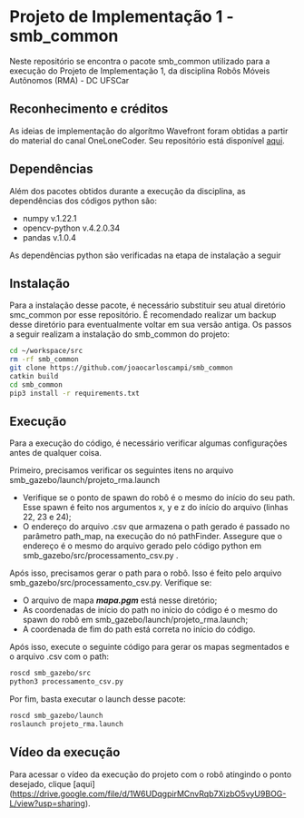 # Projeto de Implementação 1 - smb_common

Neste repositório se encontra o pacote smb_common utilizado para a execução do Projeto de Implementação 1, da disciplina Robôs Móveis Autônomos (RMA) - DC UFSCar

## Reconhecimento e créditos

As ideias de implementação do algorítmo Wavefront foram obtidas a partir do material do canal OneLoneCoder. Seu repositório está disponível [aqui](https://github.com/OneLoneCoder/olcPixelGameEngine/blob/master/Videos/OneLoneCoder_PGE_PathFinding_WaveProp.cpp).

## Dependências

Além dos pacotes obtidos durante a execução da disciplina, as dependências dos códigos python são:

* numpy v.1.22.1
* opencv-python v.4.2.0.34
* pandas v.1.0.4

As dependências python são verificadas na etapa de instalação a seguir

## Instalação

Para a instalação desse pacote, é necessário substituir seu atual diretório smc_common por esse repositório. É recomendado realizar um backup desse diretório para eventualmente voltar em sua versão antiga.
Os passos a seguir realizam a instalação do smb_common do projeto:

``` sh
cd ~/workspace/src
rm -rf smb_common
git clone https://github.com/joaocarloscampi/smb_common
catkin build
cd smb_common
pip3 install -r requirements.txt
```

## Execução

Para a execução do código, é necessário verificar algumas configurações antes de qualquer coisa. 

Primeiro, precisamos verificar os seguintes itens no arquivo smb_gazebo/launch/projeto_rma.launch

* Verifique se o ponto de spawn do robô é o mesmo do início do seu path. Esse spawn é feito nos argumentos x, y e z do início do arquivo (linhas 22, 23 e 24);
* O endereço do arquivo .csv que armazena o path gerado é passado no parâmetro path_map, na execução do nó pathFinder. Assegure que o endereço é o mesmo do arquivo gerado pelo código python em smb_gazebo/src/processamento_csv.py .

Após isso, precisamos gerar o path para o robô. Isso é feito pelo arquivo smb_gazebo/src/processamento_csv.py. Verifique se:
* O arquivo de mapa ***mapa.pgm*** está nesse diretório;
* As coordenadas de início do path no início do código é o mesmo do spawn do robô em smb_gazebo/launch/projeto_rma.launch;
* A coordenada de fim do path está correta no início do código.

Após isso, execute o seguinte código para gerar os mapas segmentados e o arquivo .csv com o path:
``` sh
roscd smb_gazebo/src
python3 processamento_csv.py
```
Por fim, basta executar o launch desse pacote:
``` sh
roscd smb_gazebo/launch
roslaunch projeto_rma.launch
```

## Vídeo da execução

Para acessar o vídeo da execução do projeto com o robô atingindo o ponto desejado, clique [aqui] (https://drive.google.com/file/d/1W6UDqgpirMCnvRqb7XizbO5vyU9BOG-L/view?usp=sharing).
